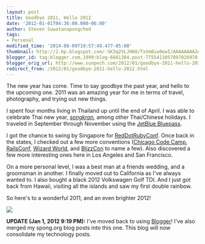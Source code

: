 ```yaml
---
layout: post
title: Goodbye 2011, Hello 2012
date: '2012-01-01T04:36:00.000-06:00'
author: Steven Suwatanapongched
tags:
- Personal
modified_time: '2014-08-09T19:57:49.477-05:00'
thumbnail: http://2.bp.blogspot.com/-SK3q2VLJH60/TxVmBiw9owI/AAAAAAAA2oQ/ptcmkf8q-xc/s600/goodbye-2011-hello-2012.jpeg
blogger_id: tag:blogger.com,1999:blog-6841384.post-7755411057897826978
blogger_orig_url: http://www.sunpech.com/2012/01/goodbye-2011-hello-2012.html
redirect_from: /2012/01/goodbye-2011-hello-2012.html
---
```


The new year has come. Time to say goodbye the past year, and hello to the upcoming one. 2011 was an amazing year for me in terms of travel, photography, and trying out new things.

I spent four months living in Thailand up until the end of April. I was able to celebrate Thai new year, <em><a href="http://en.wikipedia.org/wiki/Songkran">songkran</a>,</em> among other Thai/Chinese holidays. I traveled in September through November using the <a href="http://jetblue.com/bluepass/">JetBlue Bluepass</a>.

I got the chance to swing by Singapore for <a href="http://reddotrubyconf.com/">RedDotRubyConf</a>. Once back in the states, I checked out a few more conventions (<a href="http://chicagocodecamp.com/">Chicago Code Camp</a>, <a href="http://www.railsconf.com/">RailsConf</a>, <a href="http://www.wizardworld.com/">Wizard World</a>, and <a href="http://www.blizzcon.com/">BlizzCon</a> to name a few). Also discovered a few more interesting ones here in Los Angeles and San Francisco.

On a more personal level, I was a best man at a friends wedding, and a groomsman in another. I finally moved out to California as I've always wanted to. I also bought a black 2012 Volkswagen Golf TDI. And I just got back from Hawaii, visiting all the islands and saw my first double rainbow.

So here's to a wonderful 2011, and an even brighter 2012!

<img border="0" src="http://2.bp.blogspot.com/-SK3q2VLJH60/TxVmBiw9owI/AAAAAAAA2oQ/ptcmkf8q-xc/s400/goodbye-2011-hello-2012.jpeg"   />

<b>UPDATE (Jan 1, 2012 9:19 PM):</b> I've moved back to using <a href="http://www.blogger.com/">Blogger</a>! I've also merged my spong.org blog posts into this one. This blog will now consolidate my technology posts.